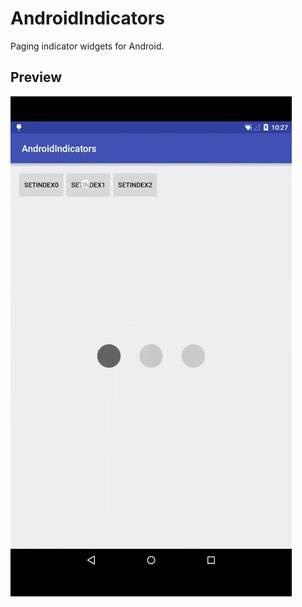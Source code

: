 # AndroidIndicators
Paging indicator widgets for Android.
## Preview
![preview](https://github.com/HeZaiJin/AndroidIndicators/blob/master/screen_shot/indicators.gif)
